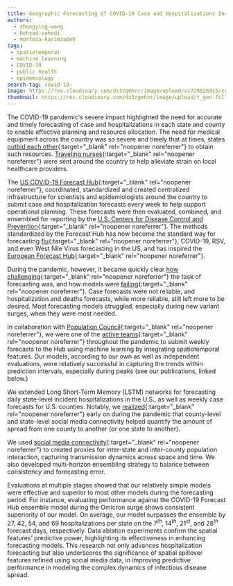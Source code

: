 ```yaml
---
title: Geographic Forecasting of COVID-19 Case and Hospitalizations Incidence
authors: 
  - zhongying-wang
  - behzad-vahedi
  - morteza-karimzadeh
tags: 
 - spatiotemporal
 - machine learning
 - COVID-19
 - public health
 - epidemiology
search-tag: covid-19
image: https://res.cloudinary.com/dz3zgmhnr/image/upload/v1729526915/covid-hosp_qbuppi.png
thumbnail: https://res.cloudinary.com/dz3zgmhnr/image/upload/t_gen-fill-4-3/v1734975051/2020-COVID19_STGXB_hwjqcj.webp
---
```

The COVID-19 pandemic's severe impact highlighted the need for accurate and timely forecasting of case and hospitalizations in each state and county to enable effective planning and resource allocation. The need for medical equipment across the country was so severe and timely that at times, states [outbid each other](https://abcnews.go.com/US/competition-state-local-governments-creates-bidding-war-medical/story?id=69961539){:target="_blank" rel="noopener noreferrer"} to obtain such resources. [Traveling nurses](https://www.healthaffairs.org/content/forefront/covid-19-s-impact-nursing-shortages-rise-travel-nurses-and-price-gouging){:target="_blank" rel="noopener noreferrer"} were sent around the country to help alleviate strain on local healthcare providers. 

The [US COVID-19 Forecast Hub](https://covid19forecasthub.org/){:target="_blank" rel="noopener noreferrer"}, coordinated, standardized and created centralized infrastructure for scientists and epidemiologists around the country to submit case and hospitalization forecasts every week to help support operational planning. These forecasts were then evaluated, combined, and ensembled for reporting by the [U.S. Centers for Disease Control and Prevention](https://archive.cdc.gov/www_cdc_gov/coronavirus/2019-ncov/science/forecasting/hospitalizations-forecasts.html){:target="_blank" rel="noopener noreferrer"}. The methods standardized by the Forecast Hub has now become the standard way for forecasting [flu](https://www.cdc.gov/flu-forecasting/about/index.html){:target="_blank" rel="noopener noreferrer"}, COVID-19, RSV, and even West Nile Virus forecasting in the US, and has inspired the [European Forecast Hub](https://covid19forecasthub.eu/){:target="_blank" rel="noopener noreferrer"}.

During the pandemic, however, it became quickly clear [how challenging](https://forecasters.org/blog/2021/09/28/on-the-predictability-of-covid-19/){:target="_blank" rel="noopener noreferrer"} the task of forecasting was, and how models were [failing](https://pmc.ncbi.nlm.nih.gov/articles/PMC7447267/){:target="_blank" rel="noopener noreferrer"}. Case forecasts were not reliable, and hospitalization and deaths forecasts, while more reliable, still left more to be desired. Most forecasting models struggled, especially during new variant surges, when they were most needed. 

In collaboration with [Population Council](https://popcouncil.org/){:target="_blank" rel="noopener noreferrer"}, we were one of the [active teams](https://www.nature.com/articles/s41597-022-01517-w){:target="_blank" rel="noopener noreferrer"} throughout the pandemic to submit weekly forecasts to the Hub using machine learning by integrating spatiotemporal features. Our models, according to our own as well as independent evaluations, were relatively successful in capturing the trends within prediction intervals, especially during peaks (see our publications, linked below.) 

We extended Long Short-Term Memory (LSTM) networks for forecasting daily state-level incident hospitalizations in the U.S., as well as weekly case forecasts for U.S. counties. Notably, we [realized](https://www.nature.com/articles/s41467-021-26742-6){:target="_blank" rel="noopener noreferrer"} early on during the pandemic that county-level and state-level social media connectivity helped quantify the amount of spread from one county to another (or one state to another). 

We used [social media connectivity](https://dataforgood.facebook.com/dfg/docs/methodology-social-connectedness-index){:target="_blank" rel="noopener noreferrer"} to created proxies for inter-state and inter-county population interaction, capturing transmission dynamics across space and time. We also developed multi-horizon ensembling strategy to balance between consistency and forecasting error. 

Evaluations at multiple stages showed that our relatively simple models were effective and superior to most other models during the forecasting period. For instance, evaluating performance against the COVID-19 Forecast Hub ensemble model during the Omicron surge shows consistent superiority of our model. On average, our model surpasses the ensemble by 27, 42, 54, and 69 hospitalizations per state on the $7^{th}$, $14^{th}$, $21^{st}$, and $28^{th}$ forecast days, respectively. Data ablation experiments confirm the spatial features’ predictive power, highlighting its effectiveness in enhancing forecasting models.
This research not only advances hospitalization forecasting but also underscores the significance of spatial spillover features refined using social media data, in improving predictive performance in modeling the complex dynamics of infectious disease spread.
